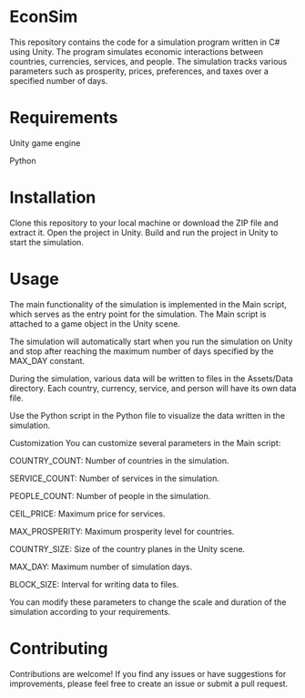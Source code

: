 # EconSim
This repository contains the code for a simulation program written in C# using Unity. The program simulates economic interactions between countries, currencies, services, and people. The simulation tracks various parameters such as prosperity, prices, preferences, and taxes over a specified number of days.

# Requirements
Unity game engine

Python
# Installation
Clone this repository to your local machine or download the ZIP file and extract it.
Open the project in Unity.
Build and run the project in Unity to start the simulation.
# Usage
The main functionality of the simulation is implemented in the Main script, which serves as the entry point for the simulation. The Main script is attached to a game object in the Unity scene.

The simulation will automatically start when you run the simulation on Unity and stop after reaching the maximum number of days specified by the MAX_DAY constant.

During the simulation, various data will be written to files in the Assets/Data directory. Each country, currency, service, and person will have its own data file.

Use the Python script in the Python file to visualize the data written in the simulation.

Customization
You can customize several parameters in the Main script:

COUNTRY_COUNT: Number of countries in the simulation.

SERVICE_COUNT: Number of services in the simulation.

PEOPLE_COUNT: Number of people in the simulation.

CEIL_PRICE: Maximum price for services.

MAX_PROSPERITY: Maximum prosperity level for countries.

COUNTRY_SIZE: Size of the country planes in the Unity scene.

MAX_DAY: Maximum number of simulation days.

BLOCK_SIZE: Interval for writing data to files.

You can modify these parameters to change the scale and duration of the simulation according to your requirements.

# Contributing
Contributions are welcome! If you find any issues or have suggestions for improvements, please feel free to create an issue or submit a pull request.
